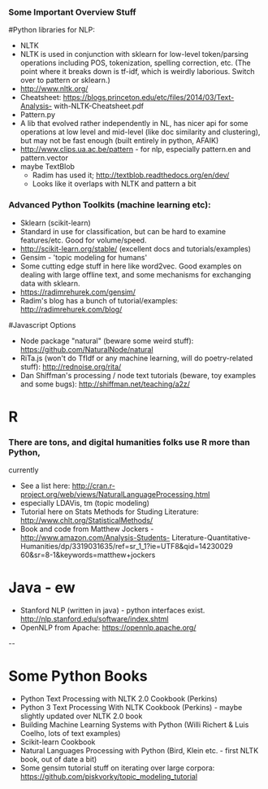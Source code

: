 
### Some Important Overview Stuff

#Python libraries for NLP:

* NLTK
 * NLTK is used in conjunction with sklearn for low-level token/parsing
operations including POS, tokenization, spelling correction, etc. (The point
where it breaks down is tf-idf, which is weirdly laborious. Switch over to
pattern or sklearn.)
  * http://www.nltk.org/
  * Cheatsheet: https://blogs.princeton.edu/etc/files/2014/03/Text-Analysis-
with-NLTK-Cheatsheet.pdf
* Pattern.py
 * A lib that evolved rather independently in NL, has nicer api for some
operations at low level and mid-level (like doc similarity and clustering), but
may not be fast enough (built entirely in python, AFAIK)
  * http://www.clips.ua.ac.be/pattern - for nlp, especially pattern.en and
pattern.vector
* maybe TextBlob
  * Radim has used it; http://textblob.readthedocs.org/en/dev/
  * Looks like it overlaps with NLTK and pattern a bit

### Advanced Python Toolkits (machine learning etc):
* Sklearn (scikit-learn)
 * Standard in use for classification, but can be hard to examine features/etc.
Good for volume/speed.
  * http://scikit-learn.org/stable/ (excellent docs and tutorials/examples)
* Gensim - 'topic modeling for humans'
 * Some cutting edge stuff in here like word2vec. Good examples on dealing with
large offline text, and some mechanisms for exchanging data with sklearn.
  * https://radimrehurek.com/gensim/
  * Radim's blog has a bunch of tutorial/examples: http://radimrehurek.com/blog/

#Javascript Options

* Node package "natural" (beware some weird stuff):
https://github.com/NaturalNode/natural
* RiTa.js (won't do TfIdf or any machine learning, will do poetry-related
stuff): http://rednoise.org/rita/
* Dan Shiffman's processing / node text tutorials (beware, toy examples and some
bugs): http://shiffman.net/teaching/a2z/

# R
### There are tons, and digital humanities folks use R more than Python,
currently

* See a list here:
http://cran.r-project.org/web/views/NaturalLanguageProcessing.html
* especially LDAVis, tm (topic modeling)
* Tutorial here on Stats Methods for Studing Literature:
http://www.chlt.org/StatisticalMethods/
* Book and code from Matthew Jockers - http://www.amazon.com/Analysis-Students-
Literature-Quantitative-Humanities/dp/3319031635/ref=sr_1_1?ie=UTF8&qid=14230029
60&sr=8-1&keywords=matthew+jockers

# Java - ew

* Stanford NLP (written in java) - python interfaces exist.
http://nlp.stanford.edu/software/index.shtml
* OpenNLP from Apache: https://opennlp.apache.org/

--

# Some Python Books

* Python Text Processing with NLTK 2.0 Cookbook (Perkins)
* Python 3 Text Processing With NLTK Cookbook (Perkins) - maybe slightly updated
over NLTK 2.0 book
* Building Machine Learning Systems with Python (Willi Richert & Luis Coelho,
lots of text examples)
* Scikit-learn Cookbook
* Natural Languages Processing with Python (Bird, Klein etc. - first NLTK book,
out of date a bit)
* Some gensim tutorial stuff on iterating over large corpora:
https://github.com/piskvorky/topic_modeling_tutorial


    
